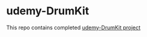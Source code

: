 # udemy-DrumKit
This repo contains completed [udemy-DrumKit project](https://brunofrommars.github.io/udemy-DrumKit/)
